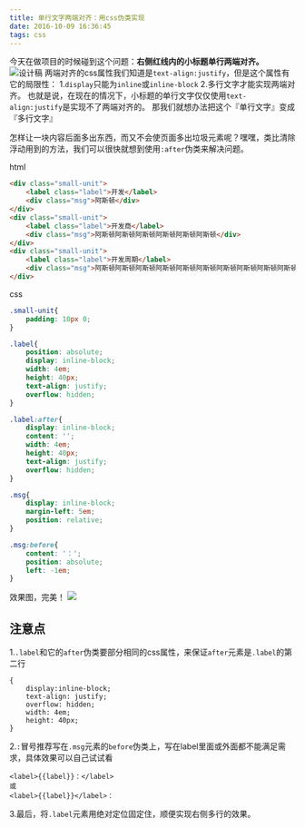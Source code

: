 ```yaml
---
title: 单行文字两端对齐：用css伪类实现
date: 2016-10-09 16:36:45
tags: css
---
```


今天在做项目的时候碰到这个问题：**右侧红线内的小标题单行两端对齐。**
![设计稿](http://ob3wg7deo.bkt.clouddn.com/14760023432680.jpg)
两端对齐的css属性我们知道是`text-align:justify`，但是这个属性有它的局限性：
1.`display`只能为`inline`或`inline-block`
2.多行文字才能实现两端对齐。
也就是说，在现在的情况下，小标题的单行文字仅仅使用`text-align:justify`是实现不了两端对齐的。
那我们就想办法把这个『单行文字』变成『多行文字』

怎样让一块内容后面多出东西，而又不会使页面多出垃圾元素呢？嘿嘿，类比清除浮动用到的方法，我们可以很快就想到使用`:after`伪类来解决问题。
<!-- more -->
html

```html
<div class="small-unit">
    <label class="label">开发</label>
    <div class="msg">阿斯顿</div>
</div>
<div class="small-unit">
    <label class="label">开发商</label>
    <div class="msg">阿斯顿阿斯顿阿斯顿阿斯顿阿斯顿阿斯顿</div>
</div>
<div class="small-unit">
    <label class="label">开发周期</label>
    <div class="msg">阿斯顿阿斯顿阿斯顿阿斯顿阿斯顿阿斯顿阿斯顿阿斯顿阿斯顿阿斯顿阿斯顿阿斯顿阿斯顿</div>
</div>
```

css

```css
.small-unit{
    padding: 10px 0;
}

.label{
    position: absolute;
    display: inline-block;
    width: 4em;
    height: 40px;
    text-align: justify;
    overflow: hidden;
}

.label:after{
    display: inline-block;
    content: '';
    width: 4em;
    height: 40px;
    text-align: justify;
    overflow: hidden;
}

.msg{
    display: inline-block;
    margin-left: 5em;
    position: relative;
}

.msg:before{
    content: '：';
    position: absolute;
    left: -1em;
}

```

效果图，完美！
![](http://ob3wg7deo.bkt.clouddn.com/14760080771583.jpg)


## 注意点
1.`.label`和它的`after`伪类要部分相同的css属性，来保证`after`元素是`.label`的第二行

```
{
    display:inline-block;
    text-align: justify;
    overflow: hidden;
    width: 4em;
    height: 40px;
}
```
2.`:`冒号推荐写在`.msg`元素的`before`伪类上，写在label里面或外面都不能满足需求，具体效果可以自己试试看

```
<label>{{label}}：</label>
或
<label>{{label}}</label>：
```
3.最后，将`.label`元素用绝对定位固定住，顺便实现右侧多行的效果。

